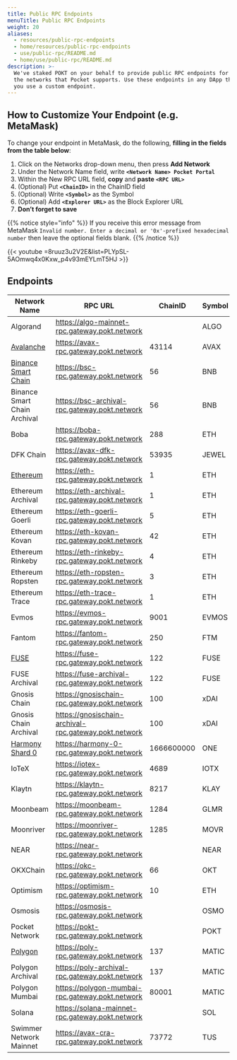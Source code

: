 ```yaml
---
title: Public RPC Endpoints
menuTitle: Public RPC Endpoints
weight: 20
aliases:
  - resources/public-rpc-endpoints
  - home/resources/public-rpc-endpoints
  - use/public-rpc/README.md
  - home/use/public-rpc/README.md
description: >-
  We've staked POKT on your behalf to provide public RPC endpoints for all of
  the networks that Pocket supports. Use these endpoints in any DApp that lets
  you use a custom endpoint.
---
```



## How to Customize Your Endpoint (e.g. MetaMask)

To change your endpoint in MetaMask, do the following, **filling in the fields from the table below**:

1. Click on the Networks drop-down menu, then press **Add Network**
2. Under the Network Name field, write **`<Network Name> Pocket Portal`**
3. Within the New RPC URL field, **copy** and **paste** **`<RPC URL>`**
4. (Optional) Put **`<ChainID>`** in the ChainID field
5. (Optional) Write **`<Symbol>`** as the Symbol
6. (Optional) Add **`<Explorer URL>`** as the Block Explorer URL
7. **Don’t forget to save**

{{% notice style="info" %}}
If you receive this error message from MetaMask `Invalid number. Enter a decimal or '0x'-prefixed hexadecimal number` then leave the optional fields blank.
{{% /notice %}}

{{< youtube =8ruuz3u2V2E&list=PLYpSL-5AOmwq4x0Kxw_p4v93mEYLmT5HJ >}}
## Endpoints

| Network Name                                        | RPC URL                                               | ChainID    | Symbol | Explorer URL                          |
| --------------------------------------------------- | ----------------------------------------------------- | ---------- | ------ | ------------------------------------- |
| Algorand                                            | https://algo-mainnet-rpc.gateway.pokt.network         |            | ALGO   | https://algoexplorer.io               |
| [Avalanche](https://youtu.be/9SNGe2tfmmw)           | https://avax-rpc.gateway.pokt.network                 | 43114      | AVAX   | https://cchain.explorer.avax.network  |
| [Binance Smart Chain](https://youtu.be/fLTvtBtOEg0) | https://bsc-rpc.gateway.pokt.network                  | 56         | BNB    | https://bscscan.com                   |
| Binance Smart Chain Archival                        | https://bsc-archival-rpc.gateway.pokt.network         | 56         | BNB    |                                       |
| Boba                                                | https://boba-rpc.gateway.pokt.network                 | 288        | ETH    | https://blockexplorer.boba.network    |
| DFK Chain                                           | https://avax-dfk-rpc.gateway.pokt.network             | 53935      | JEWEL  | https://subnets.avax.network/defi-kingdoms/dfk-chain/explorer         |
| [Ethereum](https://youtu.be/8ruuz3u2V2E)            | https://eth-rpc.gateway.pokt.network                  | 1          | ETH    | https://etherscan.io                  |
| Ethereum Archival                                   | https://eth-archival-rpc.gateway.pokt.network         | 1          | ETH    |                                       |
| Ethereum Goerli                                     | https://eth-goerli-rpc.gateway.pokt.network           | 5          | ETH    | https://goerli.etherscan.io           |
| Ethereum Kovan                                      | https://eth-kovan-rpc.gateway.pokt.network            | 42         | ETH    | https://kovan.etherscan.io            |
| Ethereum Rinkeby                                    | https://eth-rinkeby-rpc.gateway.pokt.network          | 4          | ETH    | https://rinkeby.etherscan.io          |
| Ethereum Ropsten                                    | https://eth-ropsten-rpc.gateway.pokt.network          | 3          | ETH    | https://ropsten.etherscan.io          |
| Ethereum Trace                                      | https://eth-trace-rpc.gateway.pokt.network            | 1          | ETH    |                                       |
| Evmos                                               | https://evmos-rpc.gateway.pokt.network                | 9001       | EVMOS  | https://evm.evmos.org                 |
| Fantom                                              | https://fantom-rpc.gateway.pokt.network               | 250        | FTM    | https://ftmscan.com                   |
| [FUSE](https://youtu.be/sSg8QWgR\_T8)               | https://fuse-rpc.gateway.pokt.network                 | 122        | FUSE   | https://explorer.fuse.io              |
| FUSE Archival                                       | https://fuse-archival-rpc.gateway.pokt.network        | 122        | FUSE   |                                       |
| Gnosis Chain                                        | https://gnosischain-rpc.gateway.pokt.network          | 100        | xDAI   | https://blockscout.com/poa/xdai       |
| Gnosis Chain Archival                               | https://gnosischain-archival-rpc.gateway.pokt.network | 100        | xDAI   |                                       |
| [Harmony Shard 0](https://youtu.be/w9ZziTu0ROo)     | https://harmony-0-rpc.gateway.pokt.network            | 1666600000 | ONE    | https://explorer.harmony.one          |
| IoTeX                                               | https://iotex-rpc.gateway.pokt.network                | 4689       | IOTX   | https://iotexscan.io                  |
| Klaytn                                              | https://klaytn-rpc.gateway.pokt.network               | 8217       | KLAY   | https://scope.klaytn.com              |
| Moonbeam                                            | https://moonbeam-rpc.gateway.pokt.network             | 1284       | GLMR   | https://moonscan.io                   |
| Moonriver                                           | https://moonriver-rpc.gateway.pokt.network            | 1285       | MOVR   | https://moonriver.moonscan.io         |
| NEAR                                                | https://near-rpc.gateway.pokt.network                 |            | NEAR   | https://www.nearscan.org              |
| OKXChain                                            | https://okc-rpc.gateway.pokt.network                  | 66         | OKT    | https://www.oklink.com/en/okc         |
| Optimism                                            | https://optimism-rpc.gateway.pokt.network             | 10         | ETH    | https://optimistic.etherscan.io       |
| Osmosis                                             | https://osmosis-rpc.gateway.pokt.network              |            | OSMO   | https://www.mintscan.io/osmosis       |
| Pocket Network                                      | https://pokt-rpc.gateway.pokt.network                 |            | POKT   | https://explorer.pokt.network         |
| [Polygon](https://youtu.be/C0jDq20pBYQ)             | https://poly-rpc.gateway.pokt.network                 | 137        | MATIC  | https://polygonscan.com               |
| Polygon Archival                                    | https://poly-archival-rpc.gateway.pokt.network        | 137        | MATIC  |                                       |
| Polygon Mumbai                                      | https://polygon-mumbai-rpc.gateway.pokt.network       | 80001      | MATIC  |                                       |
| Solana                                              | https://solana-mainnet-rpc.gateway.pokt.network       |            | SOL    |                                       |
| Swimmer Network Mainnet                             | https://avax-cra-rpc.gateway.pokt.network             | 73772      | TUS    | https://explorer.swimmer.network      |
